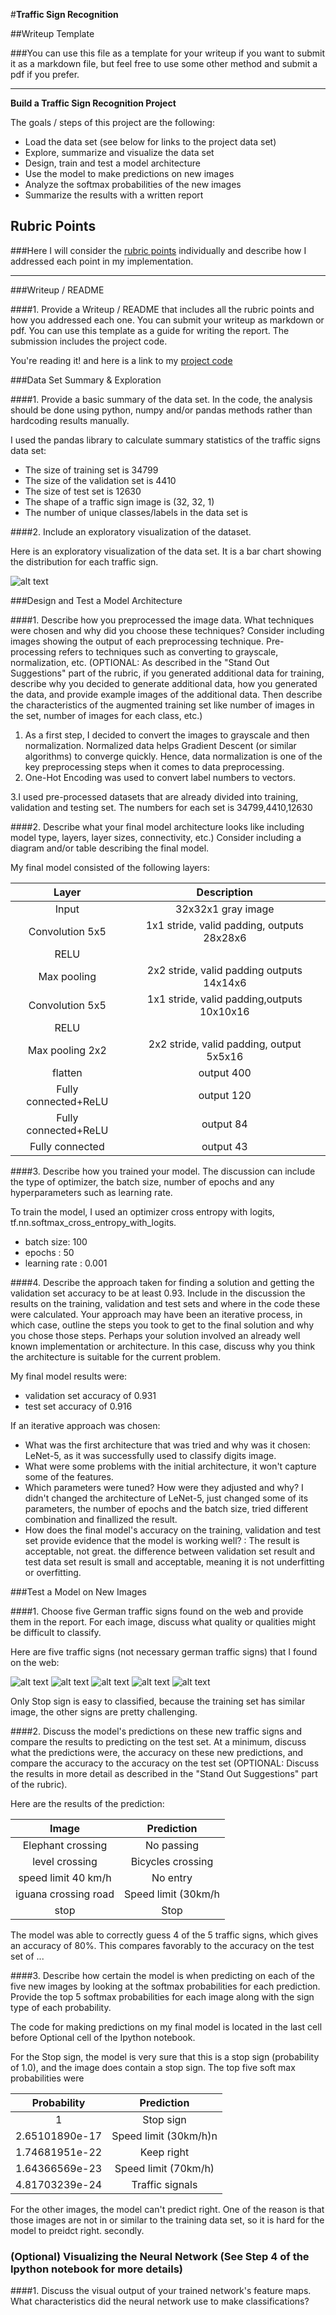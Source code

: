 #**Traffic Sign Recognition** 

##Writeup Template

###You can use this file as a template for your writeup if you want to submit it as a markdown file, but feel free to use some other method and submit a pdf if you prefer.

---

**Build a Traffic Sign Recognition Project**

The goals / steps of this project are the following:
* Load the data set (see below for links to the project data set)
* Explore, summarize and visualize the data set
* Design, train and test a model architecture
* Use the model to make predictions on new images
* Analyze the softmax probabilities of the new images
* Summarize the results with a written report


[//]: # (Image References)

[image1]: ./distribution.jpg "Visualization"
[image2]: ./examples/grayscale.jpg "Grayscaling"
[image3]: ./examples/random_noise.jpg "Random Noise"
[image4]: ./new_images/elephant_crossing_road.jpg "Traffic Sign 1"
[image5]: ./new_images/iguana_crossing_road.jpg "Traffic Sign 2"
[image6]: ./new_images/level_crossing.jpg "Traffic Sign 3"
[image7]: ./new_images/speed_limit_40.jpg "Traffic Sign 4"
[image8]: ./new_images/stop.jpg "Traffic Sign 5"

## Rubric Points
###Here I will consider the [rubric points](https://review.udacity.com/#!/rubrics/481/view) individually and describe how I addressed each point in my implementation.  

---
###Writeup / README

####1. Provide a Writeup / README that includes all the rubric points and how you addressed each one. You can submit your writeup as markdown or pdf. You can use this template as a guide for writing the report. The submission includes the project code.

You're reading it! and here is a link to my [project code](https://github.com/udacity/CarND-Traffic-Sign-Classifier-Project/blob/master/Traffic_Sign_Classifier.ipynb)

###Data Set Summary & Exploration

####1. Provide a basic summary of the data set. In the code, the analysis should be done using python, numpy and/or pandas methods rather than hardcoding results manually.

I used the pandas library to calculate summary statistics of the traffic
signs data set:

* The size of training set is 34799
* The size of the validation set is 4410
* The size of test set is 12630
* The shape of a traffic sign image is (32, 32, 1)
* The number of unique classes/labels in the data set is 

####2. Include an exploratory visualization of the dataset.

Here is an exploratory visualization of the data set. It is a bar chart showing the distribution for each traffic sign.

![alt text][image1]

###Design and Test a Model Architecture

####1. Describe how you preprocessed the image data. What techniques were chosen and why did you choose these techniques? Consider including images showing the output of each preprocessing technique. Pre-processing refers to techniques such as converting to grayscale, normalization, etc. (OPTIONAL: As described in the "Stand Out Suggestions" part of the rubric, if you generated additional data for training, describe why you decided to generate additional data, how you generated the data, and provide example images of the additional data. Then describe the characteristics of the augmented training set like number of images in the set, number of images for each class, etc.)

1. As a first step, I decided to convert the images to grayscale and then normalization. Normalized data helps Gradient Descent (or similar algorithms) to converge quickly. Hence, data normalization is one of the key preprocessing steps when it comes to data preprocessing. 
2. One-Hot Encoding was used to convert label numbers to vectors.

3.I used pre-processed datasets that are already divided into training, validation and testing set. The numbers for each set is 34799,4410,12630


####2. Describe what your final model architecture looks like including model type, layers, layer sizes, connectivity, etc.) Consider including a diagram and/or table describing the final model.

My final model consisted of the following layers:

| Layer                 |     Description                                | 
|:---------------------:|:---------------------------------------------:| 
| Input                 | 32x32x1 gray image                               | 
| Convolution 5x5         | 1x1 stride, valid padding, outputs 28x28x6     |
| RELU                    |                                                |
| Max pooling              | 2x2 stride, valid padding outputs 14x14x6                 |
| Convolution 5x5        | 1x1 stride, valid padding,outputs 10x10x16                             |
| RELU||
| Max pooling 2x2        | 2x2 stride, valid padding, output 5x5x16                                            |
| flatten                | output 400                |
| Fully connected+ReLU    | output 120                    |
| Fully connected+ReLU    | output 84                |
| Fully connected | output 43|
 


####3. Describe how you trained your model. The discussion can include the type of optimizer, the batch size, number of epochs and any hyperparameters such as learning rate.

To train the model, I used an optimizer cross entropy with logits, tf.nn.softmax_cross_entropy_with_logits. 
* batch size: 100
* epochs : 50
* learning rate : 0.001

####4. Describe the approach taken for finding a solution and getting the validation set accuracy to be at least 0.93. Include in the discussion the results on the training, validation and test sets and where in the code these were calculated. Your approach may have been an iterative process, in which case, outline the steps you took to get to the final solution and why you chose those steps. Perhaps your solution involved an already well known implementation or architecture. In this case, discuss why you think the architecture is suitable for the current problem.

My final model results were:

* validation set accuracy of 0.931
* test set accuracy of 0.916

If an iterative approach was chosen:
* What was the first architecture that was tried and why was it chosen: LeNet-5, as it was successfully used to classify digits image.
* What were some problems with the initial architecture, it won't capture some of the features.
* Which parameters were tuned? How were they adjusted and why? I didn't changed the architecture of LeNet-5, just changed some of its parameters, the number of epochs and the batch size, tried different combination and finallized the result.
* How does the final model's accuracy on the training, validation and test set provide evidence that the model is working well? : The result is acceptable, not great. the difference between validation set result and test data set result is small and acceptable, meaning it is not underfitting or overfitting. 
 

###Test a Model on New Images

####1. Choose five German traffic signs found on the web and provide them in the report. For each image, discuss what quality or qualities might be difficult to classify.

Here are five traffic signs (not necessary german traffic signs) that I found on the web:

![alt text][image4] 
![alt text][image5] 
![alt text][image6] 
![alt text][image7] 
![alt text][image8]

Only Stop sign is easy to classified, because the training set has similar image, the other signs are pretty challenging.

####2. Discuss the model's predictions on these new traffic signs and compare the results to predicting on the test set. At a minimum, discuss what the predictions were, the accuracy on these new predictions, and compare the accuracy to the accuracy on the test set (OPTIONAL: Discuss the results in more detail as described in the "Stand Out Suggestions" part of the rubric).

Here are the results of the prediction:

| Image                    |     Prediction                                | 
|:---------------------:|:---------------------------------------------:| 
| Elephant crossing   | No passing   | 
| level crossing   | Bicycles crossing     |
| speed limit 40 km/h    | No entry        |
| iguana crossing road        | Speed limit (30km/h        |
| stop        | Stop          |


The model was able to correctly guess 4 of the 5 traffic signs, which gives an accuracy of 80%. This compares favorably to the accuracy on the test set of ...

####3. Describe how certain the model is when predicting on each of the five new images by looking at the softmax probabilities for each prediction. Provide the top 5 softmax probabilities for each image along with the sign type of each probability. 

The code for making predictions on my final model is located in the last cell before Optional cell of the Ipython notebook.

For the Stop sign, the model is very sure that this is a stop sign (probability of 1.0), and the image does contain a stop sign. The top five soft max probabilities were

| Probability             |     Prediction                                | 
|:---------------------:|:---------------------------------------------:| 
| 1                     | Stop sign                                       | 
| 2.65101890e-17                    | Speed limit (30km/h)n                                         |
| 1.74681951e-22                | Keep right                                            |
| 1.64366569e-23                      | Speed limit (70km/h)                                     |
| 4.81703239e-24                | Traffic signals                                  |


For the other images, the model can't predict right. One of the reason is that those images are not in or similar to the training data set, so it is hard for the model to preidct right. secondly.

### (Optional) Visualizing the Neural Network (See Step 4 of the Ipython notebook for more details)
####1. Discuss the visual output of your trained network's feature maps. What characteristics did the neural network use to make classifications?



